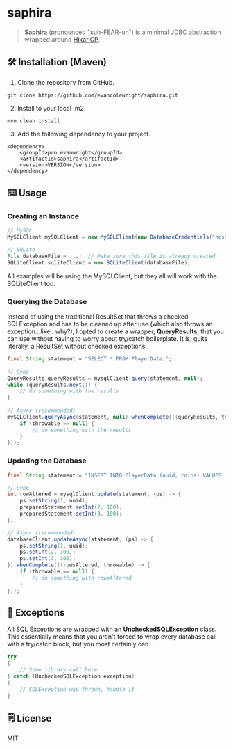 # saphira
> **Saphira** (pronounced "suh-FEAR-uh") is a minimal JDBC abstraction wrapped around [HikariCP](https://github.com/brettwooldridge/HikariCP).

## 🛠️ Installation (Maven)
1. Clone the repository from GitHub.
```
git clone https://github.com/evancolewright/saphira.git
```
2. Install to your local .m2.
```
mvn clean install
```
3. Add the following dependency to your project.
```
<dependency>
    <groupId>pro.evanwright</groupId>
    <artifactId>saphira</artifactId>
    <version>VERSION</version>
</dependency>
```

## ⌨️ Usage
### Creating an Instance

```java
// MySQL
MySQLClient mySQLClient = new MySQLClient(new DatabaseCredentials("host", "database", "root", "password"));

// SQLite
File databaseFile = ...;  // Make sure this file is already created
SQLiteClient sqliteClient = new SQLiteClient(databaseFile);
```

All examples will be using the MySQLClient, but they all will work with the SQLiteClient too.

### Querying the Database

Instead of using the traditional ResultSet that throws a checked SQLException and has to be cleaned up after use (which also throws an exception...like.. why?), I opted to create a wrapper, **QueryResults**, that you can use without having to worry about try/catch boilerplate.  It is, quite literally, a ResultSet without checked exceptions.

```java
final String statement = "SELECT * FROM PlayerData;";
        
// Sync
QueryResults queryResults = mysqlClient.query(statement, null);
while (queryResults.next()) {
    // do something with the results
}
	
// Async (recommended)
mySQLClient.queryAsync(statement, null).whenComplete(((queryResults, throwable) -> {
    if (throwable == null) {
        // do something with the results
    }
}));
```

### Updating the Database

```java
final String statement = "INSERT INTO PlayerData (uuid, coins) VALUES (?, ?) ON DUPLICATE KEY UPDATE coins = coins + ?;";

// Sync
int rowAltered = mysqlClient.update(statement, (ps) -> {
    ps.setString(1, uuid);
    preparedStatement.setInt(2, 100);
    preparedStatement.setInt(3, 100);
});

// Async (recommended)
databaseClient.updateAsync(statement, (ps) -> {
    ps.setString(1, uuid);
    ps.setInt(2, 100);
    ps.setInt(3, 100);
}).whenComplete(((rowsAltered, throwable) -> {
    if (throwable == null) {
        // do something with rowsAltered
    }
}));
```

## 🐛 Exceptions

All SQL Exceptions are wrapped with an **UncheckedSQLException** class. This essentially means that you aren't forced to wrap every database call with a try/catch block, but you most certainly can.
```java
try
{
    // Some library call here
} catch (UncheckedSQLException exception)
{
    // SQLException was thrown, handle it
}
```
## 🗒️ License

MIT



